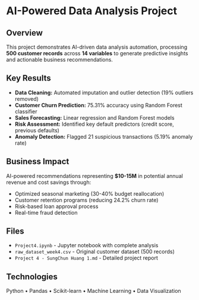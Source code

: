 # AI-Powered Data Analysis Project

## Overview
This project demonstrates AI-driven data analysis automation, processing **500 customer records** across **14 variables** to generate predictive insights and actionable business recommendations.

## Key Results
- **Data Cleaning:** Automated imputation and outlier detection (19% outliers removed)
- **Customer Churn Prediction:** 75.31% accuracy using Random Forest classifier
- **Sales Forecasting:** Linear regression and Random Forest models
- **Risk Assessment:** Identified key default predictors (credit score, previous defaults)
- **Anomaly Detection:** Flagged 21 suspicious transactions (5.19% anomaly rate)

## Business Impact
AI-powered recommendations representing **$10-15M** in potential annual revenue and cost savings through:
- Optimized seasonal marketing (30-40% budget reallocation)
- Customer retention programs (reducing 24.2% churn rate)
- Risk-based loan approval process
- Real-time fraud detection

## Files
- `Project4.ipynb` - Jupyter notebook with complete analysis
- `raw_dataset_week4.csv` - Original customer dataset (500 records)
- `Project 4 - SungChun Huang 1.md` - Detailed project report

## Technologies
Python • Pandas • Scikit-learn • Machine Learning • Data Visualization
